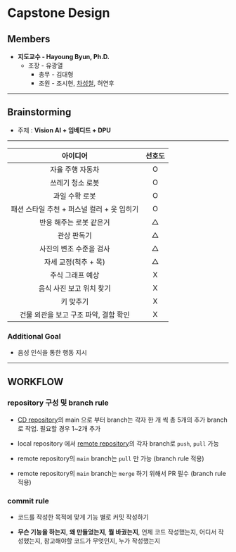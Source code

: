 # Capstone Design

## Members

- **지도교수 - Hayoung Byun, Ph.D.**
  - 조장 - 유광열
    - 총무 - 김대형
    - 조원 - 조시현, [차성철](https://github.com/SungChul-CHA), 허연후

---

## Brainstorming

- 주제 : **Vision AI + 임베디드 + DPU**

---

|                  아이디어                  | 선호도  |
| :----------------------------------------: | :-----: |
|              자율 주행 자동차              |    O    |
|              쓰레기 청소 로봇              |    O    |
|               과일 수확 로봇               |    O    |
| 패션 스타일 추천 + 퍼스널 컬러 + 옷 입히기 |    O    |
|          반응 해주는 로봇 같은거           | &#9651; |
|                관상 판독기                 | &#9651; |
|          사진의 변조 수준을 검사           | &#9651; |
|            자세 교정(척추 + 목)            | &#9651; |
|              주식 그래프 예상              |    X    |
|          음식 사진 보고 위치 찾기          |    X    |
|                 키 맞추기                  |    X    |
|   건물 외관을 보고 구조 파악, 결함 확인    |    X    |

### Additional Goal

- 음성 인식을 통한 행동 지시

---

## WORKFLOW

### repository 구성 및 branch rule

- [CD repository](https://github.com/Cap-di/Capstone_design)의 main 으로 부터 branch는 각자 한 개 씩 총 5개의 추가 branch 로 작업. 필요할 경우 1~2개 추가

- local repository 에서 [remote repository](https://github.com/Cap-di/Capstone_design)의 각자 branch로 `push`, `pull` 가능

- remote repository의 `main` branch는 `pull` 만 가능 (branch rule 적용)

- remote repository의 `main` branch는 `merge` 하기 위해서 PR 필수 (branch rule 적용)

### commit rule

- 코드를 작성한 목적에 맞게 기능 별로 커밋 작성하기

- **무슨 기능을 하는지**, **왜 만들었는지**, **뭘 바궜는지**, 언제 코드 작성했는지, 어디서 작성했는지, 참고해야할 코드가 무엇인지, 누가 작성했는지
